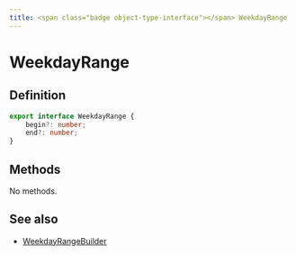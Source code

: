 ```yaml
---
title: <span class="badge object-type-interface"></span> WeekdayRange
---
```

# <span class="badge object-type-interface"></span> WeekdayRange

## Definition

```typescript
export interface WeekdayRange {
	begin?: number;
	end?: number;
}

```
## Methods

No methods.
## See also

 * <span class="badge builder"></span> [WeekdayRangeBuilder](./builder-WeekdayRangeBuilder.md)

